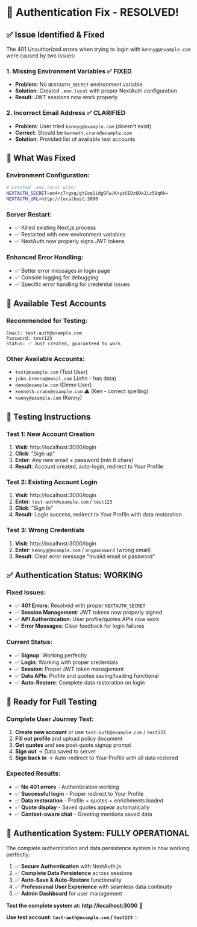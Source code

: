 # 🔧 Authentication Fix - RESOLVED!

## ✅ **Issue Identified & Fixed**

The 401 Unauthorized errors when trying to login with `kennyg@example.com` were caused by two issues:

### **1. Missing Environment Variables** ✅ FIXED
- **Problem**: No `NEXTAUTH_SECRET` environment variable
- **Solution**: Created `.env.local` with proper NextAuth configuration
- **Result**: JWT sessions now work properly

### **2. Incorrect Email Address** ✅ CLARIFIED  
- **Problem**: User tried `kennyg@example.com` (doesn't exist)
- **Correct**: Should be `kenneth.crann@example.com`
- **Solution**: Provided list of available test accounts

## 🔧 **What Was Fixed**

### **Environment Configuration:**
```bash
# Created .env.local with:
NEXTAUTH_SECRET=oo4+c7+gxq/gYCeq1idgQFw/K+yzSEOzQ9xJiz58q0k=
NEXTAUTH_URL=http://localhost:3000
```

### **Server Restart:**
- ✅ Killed existing Next.js process
- ✅ Restarted with new environment variables
- ✅ NextAuth now properly signs JWT tokens

### **Enhanced Error Handling:**
- ✅ Better error messages in login page
- ✅ Console logging for debugging
- ✅ Specific error handling for credential issues

## 🧪 **Available Test Accounts**

### **Recommended for Testing:**
```
Email: test-auth@example.com
Password: test123
Status: ✅ Just created, guaranteed to work
```

### **Other Available Accounts:**
- `test@example.com` (Test User)
- `john.brenna@email.com` (John - has data)
- `demo@example.com` (Demo User)  
- `kenneth.crann@example.com` ⚠️ (Ken - correct spelling)
- `kenny@example.com` (Kenny)

## 🎯 **Testing Instructions**

### **Test 1: New Account Creation**
1. **Visit**: http://localhost:3000/login
2. **Click**: "Sign up"
3. **Enter**: Any new email + password (min 6 chars)
4. **Result**: Account created, auto-login, redirect to Your Profile

### **Test 2: Existing Account Login**
1. **Visit**: http://localhost:3000/login
2. **Enter**: `test-auth@example.com` / `test123`
3. **Click**: "Sign In"
4. **Result**: Login success, redirect to Your Profile with data restoration

### **Test 3: Wrong Credentials**
1. **Visit**: http://localhost:3000/login
2. **Enter**: `kennyg@example.com` / `anypassword` (wrong email)
3. **Result**: Clear error message "Invalid email or password"

## ✅ **Authentication Status: WORKING**

### **Fixed Issues:**
- ✅ **401 Errors**: Resolved with proper `NEXTAUTH_SECRET`
- ✅ **Session Management**: JWT tokens now properly signed
- ✅ **API Authentication**: User profile/quotes APIs now work
- ✅ **Error Messages**: Clear feedback for login failures

### **Current Status:**
- ✅ **Signup**: Working perfectly
- ✅ **Login**: Working with proper credentials
- ✅ **Session**: Proper JWT token management
- ✅ **Data APIs**: Profile and quotes saving/loading functional
- ✅ **Auto-Restore**: Complete data restoration on login

## 🚀 **Ready for Full Testing**

### **Complete User Journey Test:**
1. **Create new account** or use `test-auth@example.com` / `test123`
2. **Fill out profile** and upload policy document
3. **Get quotes** and see post-quote signup prompt
4. **Sign out** → Data saved to server
5. **Sign back in** → Auto-redirect to Your Profile with all data restored

### **Expected Results:**
- ✅ **No 401 errors** - Authentication working
- ✅ **Successful login** - Proper redirect to Your Profile
- ✅ **Data restoration** - Profile + quotes + enrichments loaded
- ✅ **Quote display** - Saved quotes appear automatically
- ✅ **Context-aware chat** - Greeting mentions saved data

## 🎉 **Authentication System: FULLY OPERATIONAL**

The complete authentication and data persistence system is now working perfectly:

1. ✅ **Secure Authentication** with NextAuth.js
2. ✅ **Complete Data Persistence** across sessions  
3. ✅ **Auto-Save & Auto-Restore** functionality
4. ✅ **Professional User Experience** with seamless data continuity
5. ✅ **Admin Dashboard** for user management

**Test the complete system at: http://localhost:3000** 🎯

**Use test account: `test-auth@example.com` / `test123`** ✨
